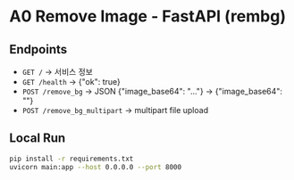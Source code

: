 # A0 Remove Image - FastAPI (rembg)

## Endpoints
- `GET /` → 서비스 정보
- `GET /health` → {"ok": true}
- `POST /remove_bg` → JSON {"image_base64": "..."} → {"image_base64": "<b64-png>"}
- `POST /remove_bg_multipart` → multipart file upload

## Local Run
```bash
pip install -r requirements.txt
uvicorn main:app --host 0.0.0.0 --port 8000
